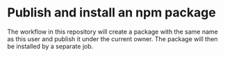 # Publish and install an npm package

The workflow in this repository will create a package with the same name as this user and publish
it under the current owner. The package will then be installed by a separate job.
